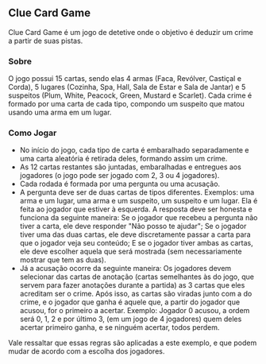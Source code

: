 <h2>Clue Card Game</h2>
Clue Card Game é um jogo de detetive onde o objetivo é deduzir um crime a partir de suas pistas. 
<h3>Sobre</h3>
O jogo possui 15 cartas, sendo elas 4 armas (Faca, Revólver, Castiçal e Corda), 5 lugares (Cozinha, Spa, Hall, Sala de Estar e Sala de Jantar) e 5 suspeitos (Plum, White, Peacock, Green, Mustard e Scarlet). Cada crime é formado por uma carta de cada tipo, compondo um suspeito que matou usando uma arma em um lugar.

<h3>Como Jogar</h3>
<ul>
    <li>
    No início do jogo, cada tipo de carta é embaralhado separadamente e uma carta aleatória é retirada deles, formando assim um crime. 
    </li>
    <li>
    As 12 cartas restantes são juntadas, embaralhadas e entregues aos jogadores (o jogo pode ser jogado com 2, 3 ou 4 jogadores). 
    </li>
    <li>
    Cada rodada é formada por uma pergunta ou uma acusação.
    </li>
    <li>
    A pergunta deve ser de duas cartas de tipos diferentes. Exemplos: uma arma e um lugar, uma arma e um suspeito, um suspeito e um lugar. Ela é feita ao jogador que estiver à esquerda. A resposta deve ser honesta e funciona da seguinte maneira: Se o jogador que recebeu a pergunta não tiver a carta, ele deve responder "Não posso te ajudar"; Se o jogador tiver uma das duas cartas, ele deve discretamente passar a carta para que o jogador veja seu conteúdo; E se o jogador tiver ambas as cartas, ele deve escolher aquela que será mostrada (sem necessariamente mostrar que tem as duas). 
    </li> 
    <li>Já a acusação ocorre da seguinte maneira: Os jogadores devem selecionar das cartas de anotação (cartas semelhantes às do jogo, que servem para fazer anotações durante a partida) as 3 cartas que eles acreditam ser o crime. Após isso, as cartas são viradas junto com a do crime, e o jogador que ganha é aquele que, a partir do jogador que acusou, for o primeiro a acertar. Exemplo: Jogador 0 acusou, a ordem será 0, 1, 2 e por último 3, (em um jogo de 4 jogadores) quem deles acertar primeiro ganha, e se ninguém acertar, todos perdem. </li>
</ul>
Vale ressaltar que essas regras são aplicadas a este exemplo, e que podem mudar de acordo com a escolha dos jogadores.